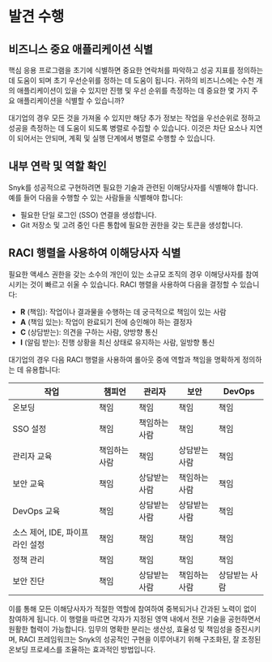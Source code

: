 # 발견 수행

## 비즈니스 중요 애플리케이션 식별

핵심 응용 프로그램을 초기에 식별하면 중요한 연락처를 파악하고 성공 지표를 정의하는 데 도움이 되며 초기 우선순위를 정하는 데 도움이 됩니다. 귀하의 비즈니스에는 수천 개의 애플리케이션이 있을 수 있지만 진행 및 우선 순위를 측정하는 데 중요한 몇 가지 주요 애플리케이션을 식별할 수 있습니까?

대기업의 경우 모든 것을 가져올 수 있지만 해당 추가 정보는 작업을 우선순위로 정하고 성공을 측정하는 데 도움이 되도록 병렬로 수집할 수 있습니다. 이것은 차단 요소나 지연이 되어서는 안되며, 계획 및 실행 단계에서 병렬로 수행할 수 있습니다.

## 내부 연락 및 역할 확인

Snyk를 성공적으로 구현하려면 필요한 기술과 관련된 이해당사자를 식별해야 합니다. 예를 들어 다음을 수행할 수 있는 사람들을 식별해야 합니다:

- 필요한 단일 로그인 (SSO) 연결을 생성합니다.
- Git 저장소 및 고려 중인 다른 통합에 필요한 권한을 갖는 토큰을 생성합니다.

## RACI 행렬을 사용하여 이해당사자 식별

필요한 액세스 권한을 갖는 소수의 개인이 있는 소규모 조직의 경우 이해당사자를 참여시키는 것이 빠르고 쉬울 수 있습니다. RACI 행렬을 사용하여 다음을 결정할 수 있습니다:

- **R** (책임): 작업이나 결과물을 수행하는 데 궁극적으로 책임이 있는 사람
- **A** (책임 있는): 작업이 완료되기 전에 승인해야 하는 결정자
- **C** (상담받는): 의견을 구하는 사람, 양방향 통신
- **I** (알림 받는): 진행 상황을 최신 상태로 유지하는 사람, 일방향 통신

대기업의 경우 다음 RACI 행렬을 사용하여 롤아웃 중에 역할과 책임을 명확하게 정의하는 데 유용합니다:

| 작업 | 챔피언 | 관리자 | 보안 | DevOps |
| --- | --- | --- | --- | --- |
| 온보딩 | 책임 | 책임 | 책임 | 책임 |
| SSO 설정 | 책임 | 책임하는 사람 | 책임 | 책임 |
| 관리자 교육 | 책임하는 사람 | 책임 | 상담받는 사람 | 책임 |
| 보안 교육 | 책임 | 상담받는 사람 | 책임하는 사람 | 책임 |
| DevOps 교육 | 책임 | 상담받는 사람 | 상담받는 사람 | 책임 |
| 소스 제어, IDE, 파이프라인 설정 | 책임 | 책임 | 책임 | 책임 |
| 정책 관리 | 책임 | 책임 | 책임 | 책임 |
| 보안 진단 | 책임 | 상담받는 사람 | 책임하는 사람 | 상담받는 사람 |

이를 통해 모든 이해당사자가 적절한 역할에 참여하여 중복되거나 간과된 노력이 없이 참여하게 됩니다. 이 행렬을 따르면 각자가 지정된 영역 내에서 전문 기술을 공헌하면서 원활한 협력이 가능합니다. 임무의 명확한 분리는 생산성, 효율성 및 책임성을 증진시키며, RACI 프레임워크는 Snyk의 성공적인 구현을 이루어내기 위해 구조화된, 잘 조정된 온보딩 프로세스를 조율하는 효과적인 방법입니다.